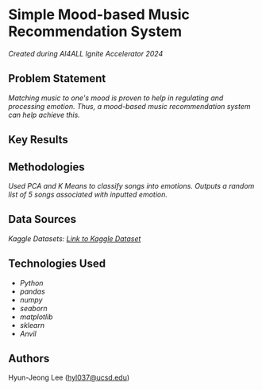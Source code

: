 # Simple Mood-based Music Recommendation System 

*Created during AI4ALL Ignite Accelerator 2024*


## Problem Statement <!--- do not change this line -->
*Matching music to one's mood is proven to help in regulating and processing emotion. Thus, a mood-based music recommendation system can help achieve this.*

## Key Results <!--- do not change this line -->



## Methodologies <!--- do not change this line -->
*Used PCA and K Means to classify songs into emotions. Outputs a random list of 5 songs associated with inputted emotion.*


## Data Sources <!--- do not change this line -->
*Kaggle Datasets: [Link to Kaggle Dataset](https://www.kaggle.com/datasets/pepepython/spotify-huge-database-daily-charts-over-3-years)*

## Technologies Used <!--- do not change this line -->
- *Python*
- *pandas*
- *numpy*
- *seaborn*
- *matplotlib*
- *sklearn*
- *Anvil*


## Authors <!--- do not change this line -->
Hyun-Jeong Lee (hyl037@ucsd.edu)

